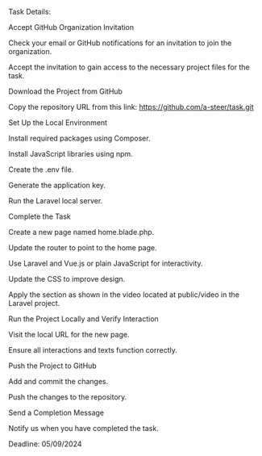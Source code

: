 Task Details:

Accept GitHub Organization Invitation

Check your email or GitHub notifications for an invitation to join the organization.

Accept the invitation to gain access to the necessary project files for the task.

Download the Project from GitHub

Copy the repository URL from this link: https://github.com/a-steer/task.git

Set Up the Local Environment

Install required packages using Composer.

Install JavaScript libraries using npm.

Create the .env file.

Generate the application key.

Run the Laravel local server.

Complete the Task

Create a new page named home.blade.php.

Update the router to point to the home page.

Use Laravel and Vue.js or plain JavaScript for interactivity.

Update the CSS to improve design.

Apply the section as shown in the video located at public/video in the Laravel project.

Run the Project Locally and Verify Interaction

Visit the local URL for the new page.

Ensure all interactions and texts function correctly.

Push the Project to GitHub

Add and commit the changes.

Push the changes to the repository.

Send a Completion Message

Notify us when you have completed the task.

Deadline: 05/09/2024
